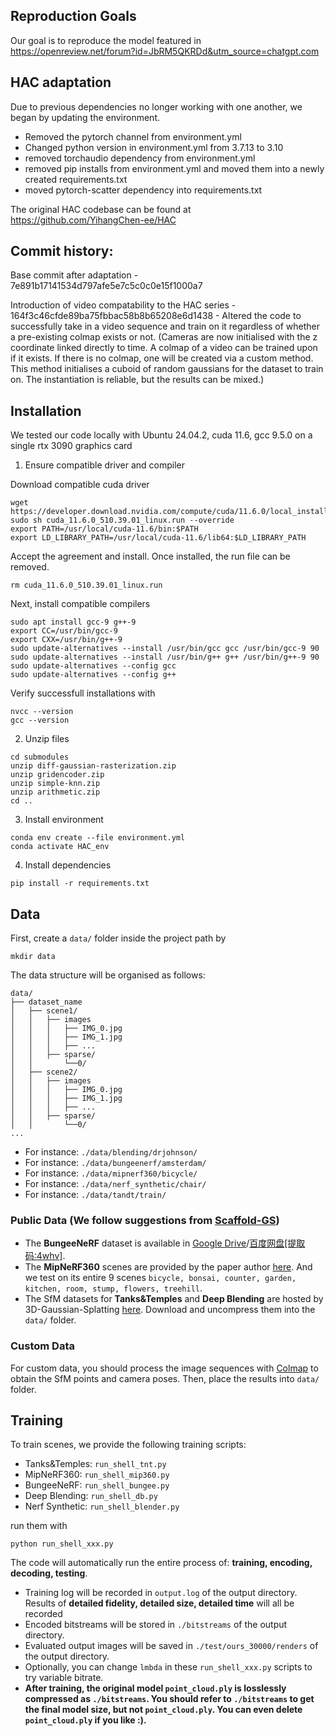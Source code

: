 ## Reproduction Goals
Our goal is to reproduce the model featured in https://openreview.net/forum?id=JbRM5QKRDd&utm_source=chatgpt.com

## HAC adaptation
Due to previous dependencies no longer working with one another, we began by updating the environment. 
 - Removed the pytorch channel from environment.yml
 - Changed python version in environment.yml from 3.7.13 to 3.10
 - removed torchaudio dependency from environment.yml
 - removed pip installs from environment.yml and moved them into a newly created requirements.txt
 - moved pytorch-scatter dependency into requirements.txt

The original HAC codebase can be found at https://github.com/YihangChen-ee/HAC

## Commit history:
Base commit after adaptation - 7e891b17141534d797afe5e7c5c0c0e15f1000a7

Introduction of video compatability to the HAC series - 164f3c46cfde89ba75fbbac58b8b65208e6d1438 - Altered the code to successfully take in a video sequence and train on it regardless of whether a pre-existing colmap exists or not. (Cameras are now initialised with the z coordinate linked directly to time. A colmap of a video can be trained upon if it exists. If there is no colmap, one will be created via a custom method. This method initialises a cuboid of random gaussians for the dataset to train on. The instantiation is reliable, but the results can be mixed.)

## Installation

We tested our code locally with Ubuntu 24.04.2, cuda 11.6, gcc 9.5.0 on a single rtx 3090 graphics card
1. Ensure compatible driver and compiler

Download compatible cuda driver
```
wget https://developer.download.nvidia.com/compute/cuda/11.6.0/local_installers/cuda_11.6.0_510.39.01_linux.run
sudo sh cuda_11.6.0_510.39.01_linux.run --override
export PATH=/usr/local/cuda-11.6/bin:$PATH
export LD_LIBRARY_PATH=/usr/local/cuda-11.6/lib64:$LD_LIBRARY_PATH
```
Accept the agreement and install. Once installed, the run file can be removed.
```
rm cuda_11.6.0_510.39.01_linux.run
```
Next, install compatible compilers
```
sudo apt install gcc-9 g++-9
export CC=/usr/bin/gcc-9
export CXX=/usr/bin/g++-9
sudo update-alternatives --install /usr/bin/gcc gcc /usr/bin/gcc-9 90
sudo update-alternatives --install /usr/bin/g++ g++ /usr/bin/g++-9 90
sudo update-alternatives --config gcc
sudo update-alternatives --config g++
```
Verify successfull installations with 
```
nvcc --version
gcc --version
```

2. Unzip files
```
cd submodules
unzip diff-gaussian-rasterization.zip
unzip gridencoder.zip
unzip simple-knn.zip
unzip arithmetic.zip
cd ..
```

3. Install environment
```
conda env create --file environment.yml
conda activate HAC_env
```

4. Install dependencies
```
pip install -r requirements.txt
```

## Data

First, create a ```data/``` folder inside the project path by 
```
mkdir data
```

The data structure will be organised as follows:

```
data/
├── dataset_name
│   ├── scene1/
│   │   ├── images
│   │   │   ├── IMG_0.jpg
│   │   │   ├── IMG_1.jpg
│   │   │   ├── ...
│   │   ├── sparse/
│   │       └──0/
│   ├── scene2/
│   │   ├── images
│   │   │   ├── IMG_0.jpg
│   │   │   ├── IMG_1.jpg
│   │   │   ├── ...
│   │   ├── sparse/
│   │       └──0/
...
```

 - For instance: `./data/blending/drjohnson/`
 - For instance: `./data/bungeenerf/amsterdam/`
 - For instance: `./data/mipnerf360/bicycle/`
 - For instance: `./data/nerf_synthetic/chair/`
 - For instance: `./data/tandt/train/`


### Public Data (We follow suggestions from [Scaffold-GS](https://github.com/city-super/Scaffold-GS))

 - The **BungeeNeRF** dataset is available in [Google Drive](https://drive.google.com/file/d/1nBLcf9Jrr6sdxKa1Hbd47IArQQ_X8lww/view?usp=sharing)/[百度网盘[提取码:4whv]](https://pan.baidu.com/s/1AUYUJojhhICSKO2JrmOnCA). 
 - The **MipNeRF360** scenes are provided by the paper author [here](https://jonbarron.info/mipnerf360/). And we test on its entire 9 scenes ```bicycle, bonsai, counter, garden, kitchen, room, stump, flowers, treehill```. 
 - The SfM datasets for **Tanks&Temples** and **Deep Blending** are hosted by 3D-Gaussian-Splatting [here](https://repo-sam.inria.fr/fungraph/3d-gaussian-splatting/datasets/input/tandt_db.zip). Download and uncompress them into the ```data/``` folder.

### Custom Data

For custom data, you should process the image sequences with [Colmap](https://colmap.github.io/) to obtain the SfM points and camera poses. Then, place the results into ```data/``` folder.

## Training

To train scenes, we provide the following training scripts: 
 - Tanks&Temples: ```run_shell_tnt.py```
 - MipNeRF360: ```run_shell_mip360.py```
 - BungeeNeRF: ```run_shell_bungee.py```
 - Deep Blending: ```run_shell_db.py```
 - Nerf Synthetic: ```run_shell_blender.py```

 run them with 
 ```
 python run_shell_xxx.py
 ```

The code will automatically run the entire process of: **training, encoding, decoding, testing**.
 - Training log will be recorded in `output.log` of the output directory. Results of **detailed fidelity, detailed size, detailed time** will all be recorded
 - Encoded bitstreams will be stored in `./bitstreams` of the output directory.
 - Evaluated output images will be saved in `./test/ours_30000/renders` of the output directory.
 - Optionally, you can change `lmbda` in these `run_shell_xxx.py` scripts to try variable bitrate.
 - **After training, the original model `point_cloud.ply` is losslessly compressed as `./bitstreams`. You should refer to `./bitstreams` to get the final model size, but not `point_cloud.ply`. You can even delete `point_cloud.ply` if you like :).**